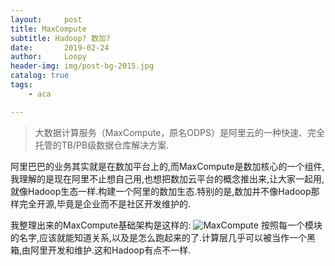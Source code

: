 ```yaml
---
layout:     post
title: MaxCompute
subtitle: Hadoop? 数加?
date:       2019-02-24
author:     Loopy
header-img: img/post-bg-2015.jpg
catalog: true
tags:
    - aca

---
```


>大数据计算服务（MaxCompute，原名ODPS）是阿里云的一种快速、完全托管的TB/PB级数据仓库解决方案.

阿里巴巴的业务其实就是在数加平台上的,而MaxCompute是数加核心的一个组件,我理解的是现在阿里不止想自己用,也想把数加云平台的概念推出来,让大家一起用,就像Hadoop生态一样.构建一个阿里的数加生态.特别的是,数加并不像Hadoop那样完全开源,毕竟是企业而不是社区开发维护的.

我整理出来的MaxCompute基础架构是这样的:
![MaxCompute](http://file.loopy.tech/pic/MaxCompute.png)
按照每一个模块的名字,应该就能知道关系,以及是怎么跑起来的了.计算层几乎可以被当作一个黑箱,由阿里开发和维护.这和Hadoop有点不一样.
